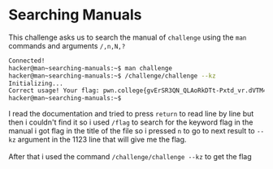 # Searching Manuals
This challenge asks us to search the manual of `challenge` using the `man` commands and arguments `/,n,N,?`
```bash
Connected!
hacker@man~searching-manuals:~$ man challenge
hacker@man~searching-manuals:~$ /challenge/challenge --kz
Initializing...
Correct usage! Your flag: pwn.college{gvErSR3QN_QLAoRkDTt-Pxtd_vr.dVTM4QDLzQjN1czW}
hacker@man~searching-manuals:~$
```
I read the documentation and tried to press `return` to read line by line but then i couldn't find it so i used `/flag` to search for the keyword flag in the manual i got flag in the title of the file so i pressed `n` to go to next result to `--kz` argument in the 1123 line that will give me the flag.<br />
<br />
After that i used the command `/challenge/challenge --kz` to get the flag
